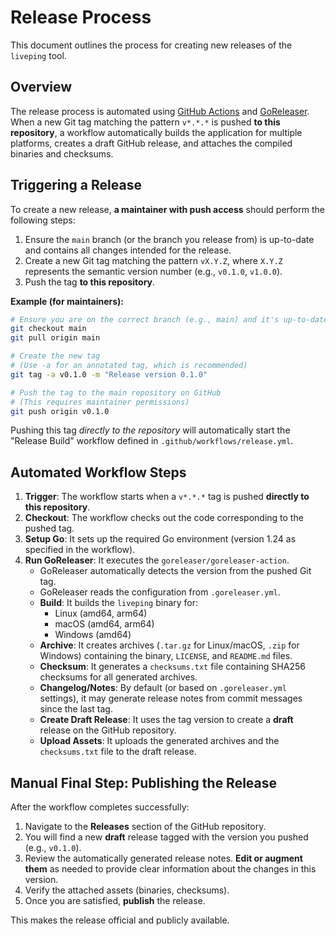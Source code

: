 # Release Process

This document outlines the process for creating new releases of the `liveping` tool.

## Overview

The release process is automated using [GitHub Actions](https://github.com/features/actions) and [GoReleaser](https://goreleaser.com/). When a new Git tag matching the pattern `v*.*.*` is pushed **to this repository**, a workflow automatically builds the application for multiple platforms, creates a draft GitHub release, and attaches the compiled binaries and checksums.

## Triggering a Release

To create a new release, **a maintainer with push access** should perform the following steps:

1.  Ensure the `main` branch (or the branch you release from) is up-to-date and contains all changes intended for the release.
2.  Create a new Git tag matching the pattern `vX.Y.Z`, where `X.Y.Z` represents the semantic version number (e.g., `v0.1.0`, `v1.0.0`).
3.  Push the tag **to this repository**.

**Example (for maintainers):**

```bash
# Ensure you are on the correct branch (e.g., main) and it's up-to-date
git checkout main
git pull origin main

# Create the new tag
# (Use -a for an annotated tag, which is recommended)
git tag -a v0.1.0 -m "Release version 0.1.0"

# Push the tag to the main repository on GitHub
# (This requires maintainer permissions)
git push origin v0.1.0
```

Pushing this tag *directly to the repository* will automatically start the "Release Build" workflow defined in `.github/workflows/release.yml`.

## Automated Workflow Steps

1.  **Trigger**: The workflow starts when a `v*.*.*` tag is pushed **directly to this repository**.
2.  **Checkout**: The workflow checks out the code corresponding to the pushed tag.
3.  **Setup Go**: It sets up the required Go environment (version 1.24 as specified in the workflow).
4.  **Run GoReleaser**: It executes the `goreleaser/goreleaser-action`.
    *   GoReleaser automatically detects the version from the pushed Git tag.
    *   GoReleaser reads the configuration from `.goreleaser.yml`.
    *   **Build**: It builds the `liveping` binary for:
        *   Linux (amd64, arm64)
        *   macOS (amd64, arm64)
        *   Windows (amd64)
    *   **Archive**: It creates archives (`.tar.gz` for Linux/macOS, `.zip` for Windows) containing the binary, `LICENSE`, and `README.md` files.
    *   **Checksum**: It generates a `checksums.txt` file containing SHA256 checksums for all generated archives.
    *   **Changelog/Notes**: By default (or based on `.goreleaser.yml` settings), it may generate release notes from commit messages since the last tag.
    *   **Create Draft Release**: It uses the tag version to create a **draft** release on the GitHub repository.
    *   **Upload Assets**: It uploads the generated archives and the `checksums.txt` file to the draft release.

## Manual Final Step: Publishing the Release

After the workflow completes successfully:

1.  Navigate to the **Releases** section of the GitHub repository.
2.  You will find a new **draft** release tagged with the version you pushed (e.g., `v0.1.0`).
3.  Review the automatically generated release notes. **Edit or augment them** as needed to provide clear information about the changes in this version.
4.  Verify the attached assets (binaries, checksums).
5.  Once you are satisfied, **publish** the release.

This makes the release official and publicly available. 